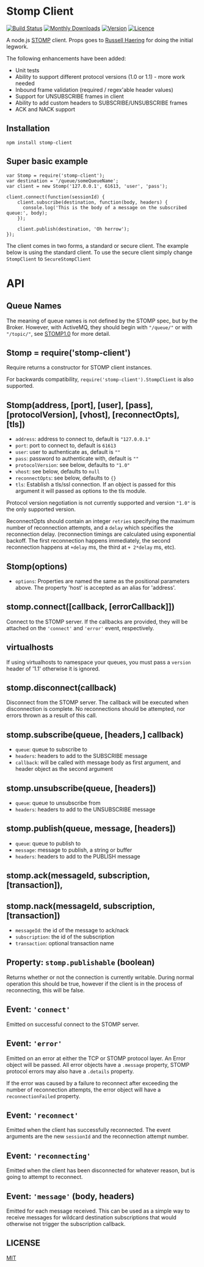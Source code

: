 Stomp Client
===========

[![Build Status](https://img.shields.io/travis/oobj/node-stomp-client.svg?style=flat-square)](http://travis-ci.org/easternbloc/node-stomp-client)
[![Monthly Downloads](https://img.shields.io/npm/dm/stomp-client.svg?style=flat-square)](https://www.npmjs.com/package/stomp-client)
[![Version](https://img.shields.io/npm/v/stomp-client.svg?style=flat-square)](https://www.npmjs.com/package/stomp-client)
[![Licence](https://img.shields.io/npm/l/stomp-client.svg?style=flat-square)](https://github.com/easternbloc/node-stomp-client/blob/master/LICENSE)

A node.js [STOMP](http://stomp.github.com) client. Props goes to [Russell
Haering](https://github.com/russellhaering/node-stomp-broker) for doing the
initial legwork.

The following enhancements have been added:

*   Unit tests
*   Ability to support different protocol versions (1.0 or 1.1) - more work needed
*   Inbound frame validation (required / regex'able header values)
*   Support for UNSUBSCRIBE frames in client
*   Ability to add custom headers to SUBSCRIBE/UNSUBSCRIBE frames
*   ACK and NACK support

## Installation

	npm install stomp-client

## Super basic example

    var Stomp = require('stomp-client');
    var destination = '/queue/someQueueName';
    var client = new Stomp('127.0.0.1', 61613, 'user', 'pass');

    client.connect(function(sessionId) {
        client.subscribe(destination, function(body, headers) {
          console.log('This is the body of a message on the subscribed queue:', body);
        });

        client.publish(destination, 'Oh herrow');
    });

The client comes in two forms, a standard or secure client. The example below is
using the standard client. To use the secure client simply change
`StompClient` to `SecureStompClient`


# API

## Queue Names

The meaning of queue names is not defined by the STOMP spec, but by the Broker.
However, with ActiveMQ, they should begin with `"/queue/"` or with `"/topic/"`, see
[STOMP1.0](http://stomp.github.io/stomp-specification-1.0.html#frame-SEND) for
more detail.

## Stomp = require('stomp-client')

Require returns a constructor for STOMP client instances.

For backwards compatibility, `require('stomp-client').StompClient` is also
supported.

## Stomp(address, [port], [user], [pass], [protocolVersion], [vhost], [reconnectOpts], [tls])

- `address`: address to connect to, default is `"127.0.0.1"`
- `port`: port to connect to, default is `61613`
- `user`: user to authenticate as, default is `""`
- `pass`: password to authenticate with, default is `""`
- `protocolVersion`: see below, defaults to `"1.0"`
- `vhost`: see below, defaults to `null`
- `reconnectOpts`: see below, defaults to `{}`
- `tls`: Establish a tls/ssl connection.  If an object is passed for this argument it will passed as options to the tls module.

Protocol version negotiation is not currently supported and version `"1.0"` is
the only supported version.

ReconnectOpts should contain an integer `retries` specifying the maximum number
of reconnection attempts, and a `delay` which specifies the reconnection delay.
 (reconnection timings are calculated using exponential backoff. The first reconnection
 happens immediately, the second reconnection happens at `+delay` ms, the third at `+ 2*delay` ms, etc).

## Stomp(options)

- `options`: Properties are named the same as the positional parameters above. The property 'host' is accepted as an alias for 'address'.

## stomp.connect([callback, [errorCallback]])

Connect to the STOMP server. If the callbacks are provided, they will be
attached on the `'connect'` and `'error'` event, respectively.

## virtualhosts

If using virtualhosts to namespace your queues, you must pass a `version` header of '1.1' otherwise it is ignored.

## stomp.disconnect(callback)

Disconnect from the STOMP server. The callback will be executed when disconnection is complete.
No reconnections should be attempted, nor errors thrown as a result of this call.

## stomp.subscribe(queue, [headers,] callback)

- `queue`: queue to subscribe to
- `headers`: headers to add to the SUBSCRIBE message
- `callback`: will be called with message body as first argument,
  and header object as the second argument

## stomp.unsubscribe(queue, [headers])

- `queue`: queue to unsubscribe from
- `headers`: headers to add to the UNSUBSCRIBE message

## stomp.publish(queue, message, [headers])

- `queue`: queue to publish to
- `message`: message to publish, a string or buffer
- `headers`: headers to add to the PUBLISH message

## stomp.ack(messageId, subscription, [transaction]),
## stomp.nack(messageId, subscription, [transaction])

- `messageId`: the id of the message to ack/nack
- `subscription`: the id of the subscription
- `transaction`: optional transaction name

## Property: `stomp.publishable` (boolean)
Returns whether or not the connection is currently writable. During normal operation
this should be true, however if the client is in the process of reconnecting,
this will be false.

## Event: `'connect'`

Emitted on successful connect to the STOMP server.

## Event: `'error'`

Emitted on an error at either the TCP or STOMP protocol layer. An Error object
will be passed. All error objects have a `.message` property, STOMP protocol
errors may also have a `.details` property.

If the error was caused by a failure to reconnect after exceeding the number of
reconnection attempts, the error object will have a `reconnectionFailed` property.

## Event: `'reconnect'`

Emitted when the client has successfully reconnected. The event arguments are
the new `sessionId` and the reconnection attempt number.

## Event: `'reconnecting'`

Emitted when the client has been disconnected for whatever reason, but is going
to attempt to reconnect.

## Event: `'message'` (body, headers)

Emitted for each message received. This can be used as a simple way to receive
messages for wildcard destination subscriptions that would otherwise not trigger
the subscription callback.

## LICENSE

[MIT](LICENSE)
